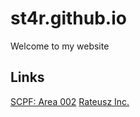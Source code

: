 # st4r.github.io
Welcome to my website 

## Links
[SCPF: Area 002](https://discord.gg/gZDpHzY9PS)
[Rateusz Inc.](discord.gg/rateusz)
